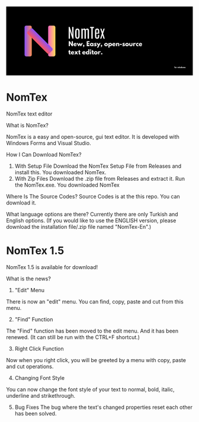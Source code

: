 ![NomTex](./docs/NomTex.png)
# NomTex
NomTex text editor

What is NomTex?

NomTex is a easy and open-source, gui text editor. It is developed with Windows Forms and Visual Studio.

How I Can Download NomTex?

1. With Setup File
 Download the NomTex Setup File from Releases
 and install this. You downloaded NomTex.
2. With Zip Files
 Download the .zip file from Releases and extract it.
 Run the NomTex.exe. You downloaded NomTex

Where Is The Source Codes? 
Source Codes is at the this repo. You can download it.

What language options are there?
Currently there are only Turkish and English options. (If you would like to use the ENGLISH version, please download the installation file/.zip file named "NomTex-En".)

# NomTex 1.5

NomTex 1.5 is available for download!

What is the news?

1. "Edit" Menu

 There is now an "edit" menu. You can find, copy, paste and cut from this menu.

2. "Find" Function

 The "Find" function has been moved to the edit menu. And it has been renewed. (It can still be run with the CTRL+F shortcut.)

3. Right Click Function

 Now when you right click, you will be greeted by a menu with copy, paste and cut operations.

4. Changing Font Style

 You can now change the font style of your text to normal, bold, italic, underline and strikethrough.

5. Bug Fixes
 The bug where the text's changed properties reset each other has been solved.



